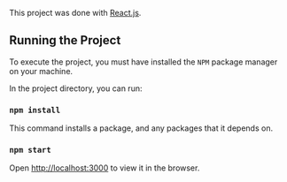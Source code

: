 This project was done with [React.js](https://pt-br.reactjs.org/).

## Running the Project 

To execute the project, you must have installed the `NPM` package manager on your machine.

In the project directory, you can run:

### `npm install`

This command installs a package, and any packages that it depends on.

### `npm start`

Open [http://localhost:3000](http://localhost:3000) to view it in the browser.
